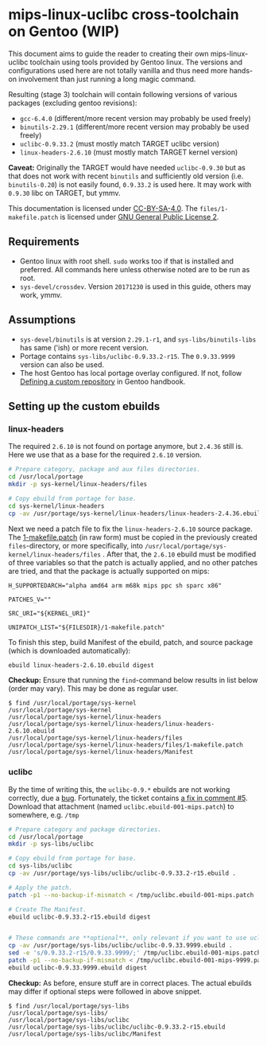 # mips-linux-uclibc cross-toolchain on Gentoo (WIP)

This document aims to guide the reader to creating their own mips-linux-uclibc toolchain using tools provided by Gentoo linux.
The versions and configurations used here are not totally vanilla and thus need more hands-on involvement than
just running a long magic command.

Resulting (stage 3) toolchain will contain following versions of various packages (excluding gentoo revisions):

- `gcc-6.4.0` (different/more recent version may probably be used freely)
- `binutils-2.29.1` (different/more recent version may probably be used freely)
- `uclibc-0.9.33.2` (must mostly match TARGET uclibc version)
- `linux-headers-2.6.10` (must mostly match TARGET kernel version)

**Caveat:**
Originally the TARGET would have needed `uclibc-0.9.30` but as that does not work with recent `binutils` and
sufficiently old version (i.e. `binutils-0.20`) is not easily found, `0.9.33.2` is used here.
It may work with `0.9.30` libc on TARGET, but ymmv.

This documentation is licensed under [CC-BY-SA-4.0](LICENSE).
The `files/1-makefile.patch` is licensed under [GNU General Public License 2](LICENSE-patch).

## Requirements

- Gentoo linux with root shell. `sudo` works too if that is installed and preferred.
  All commands here unless otherwise noted are to be run as root.
- `sys-devel/crossdev`. Version `20171230` is used in this guide, others may work, ymmv.

## Assumptions

- `sys-devel/binutils` is at version `2.29.1-r1`, and `sys-libs/binutils-libs` has same ('ish) or more recent version.
- Portage contains `sys-libs/uclibc-0.9.33.2-r15`. The `0.9.33.9999` version can also be used.
- The host Gentoo has local portage overlay configured.
  If not, follow [Defining a custom repository](https://wiki.gentoo.org/wiki/Handbook:AMD64/Portage/CustomTree#Defining_a_custom_repository) in Gentoo handbook.


## Setting up the custom ebuilds
### linux-headers

The required `2.6.10` is not found on portage anymore, but `2.4.36` still is.
Here we use that as a base for the required `2.6.10` version.

```sh
# Prepare category, package and aux files directories.
cd /usr/local/portage
mkdir -p sys-kernel/linux-headers/files

# Copy ebuild from portage for base.
cd sys-kernel/linux-headers
cp -av /usr/portage/sys-kernel/linux-headers/linux-headers-2.4.36.ebuild ./linux-headers-2.6.10.ebuild
```

Next we need a patch file to fix the `linux-headers-2.6.10` source package.
The [1-makefile.patch](files/1-makefile.patch) (in raw form) must be copied in the previously created `files`-directory,
or more specifically, into `/usr/local/portage/sys-kernel/linux-headers/files` .
After that, the `2.6.10` ebuild must be modified of three variables so that the patch is actually applied,
and no other patches are tried, and that the package is actually supported on mips:

```
H_SUPPORTEDARCH="alpha amd64 arm m68k mips ppc sh sparc x86"

PATCHES_V=""

SRC_URI="${KERNEL_URI}"

UNIPATCH_LIST="${FILESDIR}/1-makefile.patch"
```

To finish this step, build Manifest of the ebuild, patch, and source package (which is downloaded automatically):

```sh
ebuild linux-headers-2.6.10.ebuild digest
```

**Checkup:** Ensure that running the `find`-command below results in list below (order may vary).
This may be done as regular user.

```
$ find /usr/local/portage/sys-kernel
/usr/local/portage/sys-kernel
/usr/local/portage/sys-kernel/linux-headers
/usr/local/portage/sys-kernel/linux-headers/linux-headers-2.6.10.ebuild
/usr/local/portage/sys-kernel/linux-headers/files
/usr/local/portage/sys-kernel/linux-headers/files/1-makefile.patch
/usr/local/portage/sys-kernel/linux-headers/Manifest
```


### uclibc

By the time of writing this, the `uclibc-0.9.*` ebuilds are not working correctly, due a [bug](https://bugs.gentoo.org/588554).
Fortunately, the ticket contains [a fix in comment #5](https://bugs.gentoo.org/588554#c5).
Download that attachment (named `uclibc.ebuild-001-mips.patch`) to somewhere, e.g. `/tmp`

```sh
# Prepare category and package directories.
cd /usr/local/portage
mkdir -p sys-libs/uclibc

# Copy ebuild from portage for base.
cd sys-libs/uclibc
cp -av /usr/portage/sys-libs/uclibc/uclibc-0.9.33.2-r15.ebuild .

# Apply the patch.
patch -p1 --no-backup-if-mismatch < /tmp/uclibc.ebuild-001-mips.patch

# Create The Manifest.
ebuild uclibc-0.9.33.2-r15.ebuild digest


# These commands are **optional**, only relevant if you want to use uclibc-0.9.33.9999
cp -av /usr/portage/sys-libs/uclibc/uclibc-0.9.33.9999.ebuild .
sed -e 's/0.9.33.2-r15/0.9.33.9999/;' /tmp/uclibc.ebuild-001-mips.patch > /tmp/uclibc.ebuild-001-mips-9999.patch
patch -p1 --no-backup-if-mismatch < /tmp/uclibc.ebuild-001-mips-9999.patch
ebuild uclibc-0.9.33.9999.ebuild digest
```

**Checkup:** As before, ensure stuff are in correct places.
The actual ebuilds may differ if optional steps were followed in above snippet.

```
$ find /usr/local/portage/sys-libs
/usr/local/portage/sys-libs/
/usr/local/portage/sys-libs/uclibc
/usr/local/portage/sys-libs/uclibc/uclibc-0.9.33.2-r15.ebuild
/usr/local/portage/sys-libs/uclibc/Manifest
```
